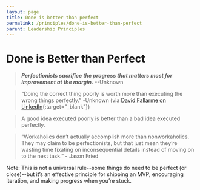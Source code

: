```yaml
---
layout: page
title: Done is better than perfect
permalink: /principles/done-is-better-than-perfect
parent: Leadership Principles
---
```


# Done is Better than Perfect

> **_Perfectionists sacrifice the progress that matters most for improvement at the margin._** --Unknown

> “Doing the correct thing poorly is worth more than executing the wrong things perfectly.” -Unknown (via [David Fallarme on LinkedIn](https://www.linkedin.com/posts/dfallarme_it-was-the-weirdest-thing-my-ceo-ever-told-activity-7039610791863427075-PqP5/){:target="\_blank"})

> A good idea executed poorly is better than a bad idea executed perfectly.

> “Workaholics don’t actually accomplish more than nonworkaholics. They may claim to be perfectionists, but that just mean they’re wasting time fixating on inconsequential details instead of moving on to the next task.” - Jason Fried

<!-- Just publish what you have. Publish drafts. Publish it unorganized. You can spend forever organizing and editing. Get your ideas out there early and iterate. Done is better than perfect. -->

Note: This is not a universal rule--some things do need to be perfect (or close)--but it’s an effective principle for shipping an MVP, encouraging iteration, and making progress when you’re stuck.
